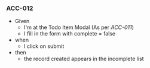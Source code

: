 
### ACC-012

* Given 
  * I'm at the Todo Item Modal (As per _ACC-011_)
  * I fill in the form with complete = false
* when 
  * I click on submit
* then 
  * the record created appears in the incomplete list
